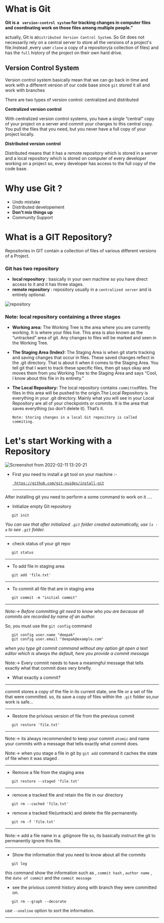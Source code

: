 
# What is Git

**Git  is a ` version-control system` for tracking changes in computer files and coordinating work on those files among multiple people.”**

actually, Git is a`Distributed Version Control System`. So Git does not necessarily rely on a central server to store all the versions of a project's file.Instead ,every user `clone` a copy of a repository(a collection of files) and has the `full` history of the project on their own hard drive.

## Version Control System

Version control system basically mean that we can go back in time and work with a different version of our code base since `git` stored it all and work with branches

There are two types of version control: centralized and distributed

**Centralized version control**

With centralized version control systems, you have a single “central” copy of your project on a server and commit your changes to this central copy. You pull the files that you need, but you never have a full copy of your project locally.

**Distributed version control**

Distributed means that it has a remote repository which is stored in a server and a local repository which is stored on computer of every developer working on a project so, every developer has access to the full copy of the code base.


# Why use Git ?

- Undo mistake
- Distributed developement
- **Don't mix things up**
- Community Support

# What is a GIT Repository?

Repositories in GIT contain a collection of files of various different versions of a Project.

### **Git has two repository**
- **local repository** : basically in your own  machine so you have direct access to it and it has three stages.
- **remote repository** : repository usually in a `centralized server` and is entirely optional.

![repository](https://i.stack.imgur.com/UvZ0M.png)

### Note: local repository containing a three stages

- **Working area:** The Working Tree is the area where you are currently working. It is where your files live. This area is also known as the “untracked” area of git. Any changes to files will be marked and seen in the Working Tree.
- **The Staging Area (Index):** The Staging Area is when git starts tracking and saving changes that occur in files. These saved changes reflect in the .git directory. That is about it when it comes to the Staging Area. You tell git that I want to track these specific files, then git says okay and moves them from you Working Tree to the Staging Area and says “Cool, I know about this file in its entirety.” 

- **The Local Repository:** The local repository contains `committed`files. The files in this area will be pushed to the origin.The Local Repository is everything in your .git directory. Mainly what you will see in your Local Repository are all of your checkpoints or commits. It is the area that saves everything (so don’t delete it). That’s it.

  `Note: Storing changes in a local Git repository is called commiting.`

# Let's start Working with a Repository 

![Screenshot from 2022-02-11 13-20-21](https://user-images.githubusercontent.com/98619865/153555352-93c06330-71d1-4a4b-97cf-e4193a70bf4d.jpg)

- First you need to install a git tool on your machine :-

  [` https://github.com/git-guides/install-git`](https://github.com/git-guides/install-git)
  
  
  ----
 After installing git you need to perform a some command to work on it ....
- Initialize  empty Git repository 
``` 
   git init 
```
*You can see that after initialized `.git` folder created automatically, use `ls -a` to see `.git` folder.*

---
- check status of your git repo
``` 
   git status
```

----
- To add file in staging area

``` 
   git add 'file.txt'
```
----

- To commit all  file that are in staging area 

``` 
   git commit -m "initial commit"
```
--- 

*Note:-> Before committing git need to know who you are because all commits are recorded by name of an author.*

So, you must use the `git config` command

``` 
   git config user.name "deepak"
   git config user.email "deepak@example.com" 
```

*when you type git commit command without any option git open a text editor which is always the default, here you provide a commit message*

Note:-> Every commit needs to have a meaningful message that tells exactly what that commit does very briefly.

- What exactly a commit?
--- 
   commit stores a copy of the file in its current state, one file or a set of file  that were committed.
   so, its save a copy of files within the `.git` folder  so,our work is safe... 

--- 

- Restore the privious version of file from the previous commit

``` 
   git restore 'file.txt' 
```

----
Note:-> its always recommended to keep your commit `atomic` and name your commits  with a message that tells exactly what commit does. 

Note:-> when you stage a file in git by `git add` command it caches the state of file when it was staged .

----
- Remove a file from the staging area 

``` 
   git restore --staged 'file.txt'
```
----

- remove a tracked file and retain the file in our directory

``` 
   git rm --cached 'file.txt' 
```
- remove a tracked file(untrack) and delete the file permanently.

``` 
   git rm -f 'file.txt' 
```
----

Note:-> add a file name in a .gitignore file so, its basically instruct the git to permanently ignore this file.

----

- Show the information that you need to know about all the commits
``` 
   git log 
```
this command show the information such as , `commit hash` , `author name` , the `date of commit` and the `commit message`

- see the privious commit history along with branch they were committed on.

``` 
   git rm --graph --decorate  
```

use `--oneline` option to sort the  information.

----




